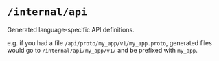 # `/internal/api`

Generated language-specific API definitions.

e.g. if you had a file `/api/proto/my_app/v1/my_app.proto`, generated files would go to `/internal/api/my_app/v1/` and be prefixed with `my_app`.